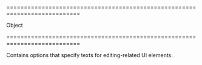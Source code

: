 ===========================================================================
<!--type-->Object<!--/type-->
===========================================================================

<!--shortDescription-->
Contains options that specify texts for editing-related UI elements.
<!--/shortDescription-->

<!--fullDescription-->

<!--/fullDescription-->
